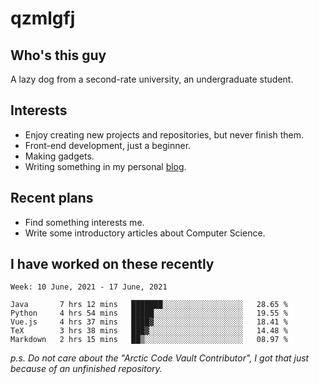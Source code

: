 # qzmlgfj

## Who's this guy

A lazy dog from a second-rate university, an undergraduate student.

## Interests

* Enjoy creating new projects and repositories, but never finish them.
* Front-end development, just a beginner.
* Making gadgets.
* Writing something in my personal [blog](https://qzmlgfj.ml/blog).

## Recent plans

* Find something interests me.
* Write some introductory articles about Computer Science.

<!--
* Try to develop a website for [Anime4KCPP](https://github.com/TianZerL/Anime4KCPP).
* Develop a Markdown renderer which user can customize its css, of course it is GUI-based.~~(If I could finish  it before getting bored)~~
* Work with my [teammates](https://github.com/SWJTU-Lazy-Dogs).
* Find something interests me, as a hobby after finishing my ~~boring~~ homework.
-->

## I have worked on these recently

<!--START_SECTION:waka-->
```text
Week: 10 June, 2021 - 17 June, 2021

Java       7 hrs 12 mins   ███████░░░░░░░░░░░░░░░░░░   28.65 % 
Python     4 hrs 54 mins   █████░░░░░░░░░░░░░░░░░░░░   19.55 % 
Vue.js     4 hrs 37 mins   ████▓░░░░░░░░░░░░░░░░░░░░   18.41 % 
TeX        3 hrs 38 mins   ███▓░░░░░░░░░░░░░░░░░░░░░   14.48 % 
Markdown   2 hrs 15 mins   ██▒░░░░░░░░░░░░░░░░░░░░░░   08.97 % 
```
<!--END_SECTION:waka-->

*p.s.  Do not care about the "Arctic Code Vault Contributor", I got that just because of an unfinished repository.*

<!--
**qzmlgfj/qzmlgfj** is a ✨ _special_ ✨ repository because its `README.md` (this file) appears on your GitHub profile.

Here are some ideas to get you started:

- 🔭 I’m currently working on ...
- 🌱 I’m currently learning ...
- 👯 I’m looking to collaborate on ...
- 🤔 I’m looking for help with ...
- 💬 Ask me about ...
- 📫 How to reach me: ...
- 😄 Pronouns: ...
- ⚡ Fun fact: ...
-->
